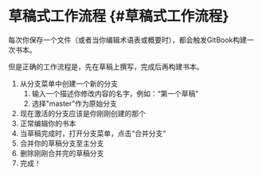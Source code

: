 # 草稿式工作流程 {#草稿式工作流程}

每次你保存一个文件（或者当你编辑术语表或概要时），都会触发GitBook构建一次书本。

但是正确的工作流程是，先在草稿上撰写，完成后再构建书本。

1. 从分支菜单中创建一个新的分支
   1. 输入一个描述你修改内容的名字，例如：“第一个草稿”
   2. 选择"master"作为原始分支
2. 现在激活的分支应该是你刚刚创建的那个
3. 正常编辑你的书本
4. 当草稿完成时，打开分支菜单，点击“合并分支”
5. 合并你的草稿分支至主分支
6. 删除刚刚合并完的草稿分支
7. 完成！



